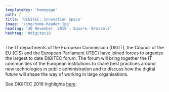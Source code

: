 ```yaml
---
templateKey: 'homepage'
path: /
title: 'DIGITEC: Innovation Space'
image: '/img/home-header.jpg'
heading: '20 November, 2018 - Square, Brussels'
hashtag: '#digitec18'
---
```


The IT departments of the European Commission (DIGIT), the Council of the EU (CIS) and the European Parliament (ITEC) have joined forces to organise the largest to date DIGITEC forum. The forum will bring together the IT communities of the European institutions to share best practices around new technologies in public administration and to discuss how the digital future will shape the way of working in large organisations.

See DIGITEC 2016 highlights [here](https://www.flickr.com/photos/cnichele65/albums/72157673302735714).
